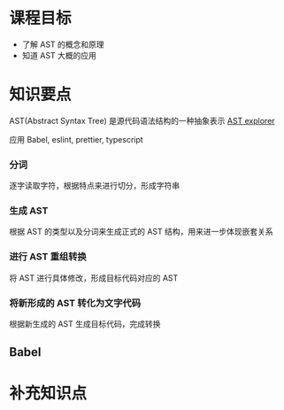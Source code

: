 # 课程目标

- 了解 AST 的概念和原理
- 知道 AST 大概的应用

# 知识要点

AST(Abstract Syntax Tree) 是源代码语法结构的一种抽象表示 [AST explorer](https://astexplorer.net/)

应用
Babel, eslint, prettier, typescript

### 分词

逐字读取字符，根据特点来进行切分，形成字符串

### 生成 AST

根据 AST 的类型以及分词来生成正式的 AST 结构，用来进一步体现嵌套关系

### 进行 AST 重组转换

将 AST 进行具体修改，形成目标代码对应的 AST

### 将新形成的 AST 转化为文字代码

根据新生成的 AST 生成目标代码，完成转换

## Babel

# 补充知识点
